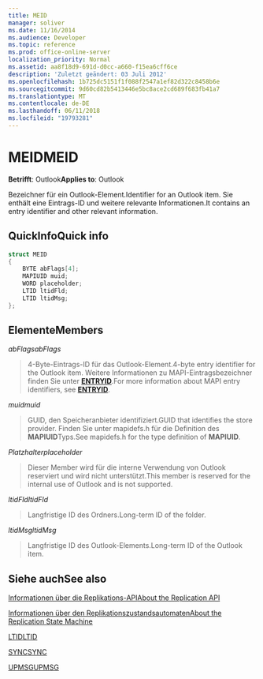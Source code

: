 ```yaml
---
title: MEID
manager: soliver
ms.date: 11/16/2014
ms.audience: Developer
ms.topic: reference
ms.prod: office-online-server
localization_priority: Normal
ms.assetid: aa8f18d9-691d-d0cc-a660-f15ea6cff6ce
description: 'Zuletzt geändert: 03 Juli 2012'
ms.openlocfilehash: 1b725dc5151f1f088f2547a1ef82d322c8458b6e
ms.sourcegitcommit: 9d60cd82b5413446e5bc8ace2cd689f683fb41a7
ms.translationtype: MT
ms.contentlocale: de-DE
ms.lasthandoff: 06/11/2018
ms.locfileid: "19793281"
---
```

# <a name="meid"></a><span data-ttu-id="e5cdf-103">MEID</span><span class="sxs-lookup"><span data-stu-id="e5cdf-103">MEID</span></span>

 
  
<span data-ttu-id="e5cdf-104">**Betrifft**: Outlook</span><span class="sxs-lookup"><span data-stu-id="e5cdf-104">**Applies to**: Outlook</span></span> 
  
<span data-ttu-id="e5cdf-105">Bezeichner für ein Outlook-Element.</span><span class="sxs-lookup"><span data-stu-id="e5cdf-105">Identifier for an Outlook item.</span></span> <span data-ttu-id="e5cdf-106">Sie enthält eine Eintrags-ID und weitere relevante Informationen.</span><span class="sxs-lookup"><span data-stu-id="e5cdf-106">It contains an entry identifier and other relevant information.</span></span>
  
## <a name="quick-info"></a><span data-ttu-id="e5cdf-107">QuickInfo</span><span class="sxs-lookup"><span data-stu-id="e5cdf-107">Quick info</span></span>

```cpp
struct MEID 
{ 
    BYTE abFlags[4]; 
    MAPIUID muid; 
    WORD placeholder; 
    LTID ltidFld; 
    LTID ltidMsg; 
};
```

## <a name="members"></a><span data-ttu-id="e5cdf-108">Elemente</span><span class="sxs-lookup"><span data-stu-id="e5cdf-108">Members</span></span>

 <span data-ttu-id="e5cdf-109">_abFlags_</span><span class="sxs-lookup"><span data-stu-id="e5cdf-109">_abFlags_</span></span>
  
> <span data-ttu-id="e5cdf-110">4-Byte-Eintrags-ID für das Outlook-Element.</span><span class="sxs-lookup"><span data-stu-id="e5cdf-110">4-byte entry identifier for the Outlook item.</span></span> <span data-ttu-id="e5cdf-111">Weitere Informationen zu MAPI-Eintragsbezeichner finden Sie unter **[ENTRYID](entryid.md)**.</span><span class="sxs-lookup"><span data-stu-id="e5cdf-111">For more information about MAPI entry identifiers, see **[ENTRYID](entryid.md)**.</span></span> 
    
 <span data-ttu-id="e5cdf-112">_muid_</span><span class="sxs-lookup"><span data-stu-id="e5cdf-112">_muid_</span></span>
  
> <span data-ttu-id="e5cdf-113">GUID, den Speicheranbieter identifiziert.</span><span class="sxs-lookup"><span data-stu-id="e5cdf-113">GUID that identifies the store provider.</span></span> <span data-ttu-id="e5cdf-114">Finden Sie unter mapidefs.h für die Definition des **MAPIUID**Typs.</span><span class="sxs-lookup"><span data-stu-id="e5cdf-114">See mapidefs.h for the type definition of **MAPIUID**.</span></span> 
    
 <span data-ttu-id="e5cdf-115">_Platzhalter_</span><span class="sxs-lookup"><span data-stu-id="e5cdf-115">_placeholder_</span></span>
  
> <span data-ttu-id="e5cdf-116">Dieser Member wird für die interne Verwendung von Outlook reserviert und wird nicht unterstützt.</span><span class="sxs-lookup"><span data-stu-id="e5cdf-116">This member is reserved for the internal use of Outlook and is not supported.</span></span>
    
 <span data-ttu-id="e5cdf-117">_ltidFld_</span><span class="sxs-lookup"><span data-stu-id="e5cdf-117">_ltidFld_</span></span>
  
> <span data-ttu-id="e5cdf-118">Langfristige ID des Ordners.</span><span class="sxs-lookup"><span data-stu-id="e5cdf-118">Long-term ID of the folder.</span></span>
    
 <span data-ttu-id="e5cdf-119">_ltidMsg_</span><span class="sxs-lookup"><span data-stu-id="e5cdf-119">_ltidMsg_</span></span>
  
> <span data-ttu-id="e5cdf-120">Langfristige ID des Outlook-Elements.</span><span class="sxs-lookup"><span data-stu-id="e5cdf-120">Long-term ID of the Outlook item.</span></span>
    
## <a name="see-also"></a><span data-ttu-id="e5cdf-121">Siehe auch</span><span class="sxs-lookup"><span data-stu-id="e5cdf-121">See also</span></span>



[<span data-ttu-id="e5cdf-122">Informationen über die Replikations-API</span><span class="sxs-lookup"><span data-stu-id="e5cdf-122">About the Replication API</span></span>](about-the-replication-api.md)
  
[<span data-ttu-id="e5cdf-123">Informationen über den Replikationszustandsautomaten</span><span class="sxs-lookup"><span data-stu-id="e5cdf-123">About the Replication State Machine</span></span>](about-the-replication-state-machine.md)
  
[<span data-ttu-id="e5cdf-124">LTID</span><span class="sxs-lookup"><span data-stu-id="e5cdf-124">LTID</span></span>](ltid.md)
  
[<span data-ttu-id="e5cdf-125">SYNC</span><span class="sxs-lookup"><span data-stu-id="e5cdf-125">SYNC</span></span>](sync.md)
  
[<span data-ttu-id="e5cdf-126">UPMSG</span><span class="sxs-lookup"><span data-stu-id="e5cdf-126">UPMSG</span></span>](upmsg.md)

